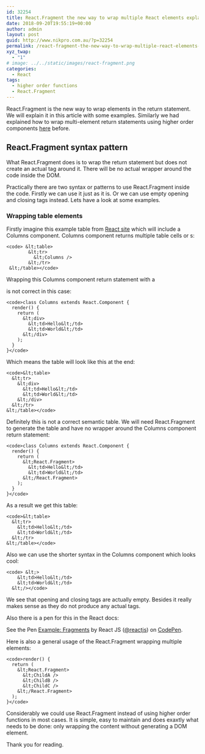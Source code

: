 ```yaml
---
id: 32254
title: React.Fragment the new way to wrap multiple React elements explained
date: 2018-09-20T19:55:19+00:00
author: admin
layout: post
guid: http://www.nikpro.com.au/?p=32254
permalink: /react-fragment-the-new-way-to-wrap-multiple-react-elements-explained/
xyz_twap:
  - "1"
# image: ../../static/images/react-fragment.png
categories:
  - React
tags:
  - higher order functions
  - React.Fragment
---
```

React.Fragment is the new way to wrap elements in the return statement. We will explain it in this article with some examples. Similarly we had explained how to wrap multi-element return statements using higher order components [here](http://www.nikpro.com.au/different-stateless-functional-component-in-react-explained/) before.

## React.Fragment syntax pattern

What React.Fragment does is to wrap the return statement but does not create an actual tag around it. There will be no actual wrapper around the code inside the DOM.

Practically there are two syntax or patterns to use React.Fragment inside the code. Firstly we can use it just as it is. Or we can use empty opening and closing tags instead. Lets have a look at some examples.

### Wrapping table elements

Firstly imagine this example table from <a href="https://reactjs.org/docs/fragments.html#short-syntax" target="_blank" rel="noopener noreferrer">React site</a> which will include a Columns component. Columns component returns multiple table cells or <td>s:


```
<code> &lt;table>
        &lt;tr>
          &lt;Columns />
        &lt;/tr>
 &lt;/table></code>
```


Wrapping this Columns component return statement with a <div> is not correct in this case:


```
<code>class Columns extends React.Component {
  render() {
    return (
      &lt;div>
        &lt;td>Hello&lt;/td>
        &lt;td>World&lt;/td>
      &lt;/div>
    );
  }
}</code>
```


Which means the table will look like this at the end:


```
<code>&lt;table>
  &lt;tr>
    &lt;div>
      &lt;td>Hello&lt;/td>
      &lt;td>World&lt;/td>
    &lt;/div>
  &lt;/tr>
&lt;/table></code>
```


Definitely this is not a correct semantic table. We will need React.Fragment to generate the table and have no wrapper around the Columns component return statement:


```
<code>class Columns extends React.Component {
  render() {
    return (
      &lt;React.Fragment>
        &lt;td>Hello&lt;/td>
        &lt;td>World&lt;/td>
      &lt;/React.Fragment>
    );
  }
}</code>
```


As a result we get this table:


```
<code>&lt;table>
  &lt;tr>
    &lt;td>Hello&lt;/td>
    &lt;td>World&lt;/td>
  &lt;/tr>
&lt;/table></code>
```


Also we can use the shorter syntax in the Columns component which looks cool:


```
<code> &lt;>
    &lt;td>Hello&lt;/td>
    &lt;td>World&lt;/td>
  &lt;/></code>
```


We see that opening and closing tags are actually empty. Besides it really makes sense as they do not produce any actual tags. 

Also there is a pen for this in the React docs:

<p data-height="265" data-theme-id="0" data-slug-hash="VrEbjE" data-default-tab="html,result" data-user="reactjs" data-pen-title="Example: Fragments" class="codepen">
  See the Pen <a href="https://codepen.io/reactjs/pen/VrEbjE/">Example: Fragments</a> by React JS (<a href="https://codepen.io/reactjs">@reactjs</a>) on <a href="https://codepen.io">CodePen</a>.
</p>

Here is also a general usage of the React.Fragment wrapping multiple elements:


```
<code>render() {
  return (
    &lt;React.Fragment>
      &lt;ChildA />
      &lt;ChildB />
      &lt;ChildC />
    &lt;/React.Fragment>
  );
}</code>
```


Considerably we could use React.Fragment instead of using higher order functions in most cases. It is simple, easy to maintain and does exaxtly what needs to be done: only wrapping the content without generating a DOM element. 

Thank you for reading.